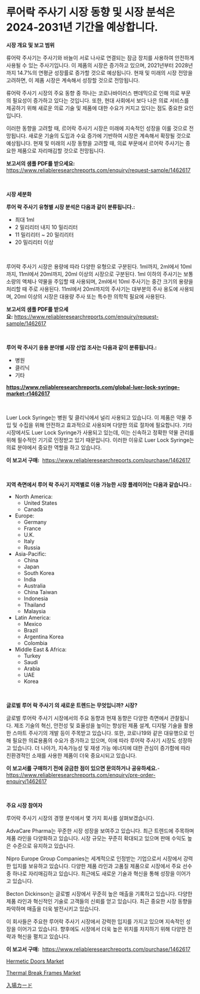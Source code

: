 <p><h1>루어락 주사기 시장 동향 및 시장 분석은 2024-2031년 기간을 예상합니다.</h1></p><p><strong>시장 개요 및 보고 범위</strong></p>
<p><p>류어락 주사기는 주사기와 바늘이 서로 나사로 연결되는 잠금 장치를 사용하여 안전하게 사용될 수 있는 주사기입니다. 이 제품의 시장은 증가하고 있으며, 2021년부터 2028년까지 14.7%의 연평균 성장률로 증가할 것으로 예상됩니다. 현재 및 미래의 시장 전망을 고려하면, 이 제품 시장은 계속해서 성장할 것으로 전망됩니다.</p><p>류어락 주사기 시장의 주요 동향 중 하나는 코로나바이러스 팬데믹으로 인해 의료 부문의 필요성이 증가하고 있다는 것입니다. 또한, 현대 사회에서 보다 나은 의료 서비스를 제공하기 위해 새로운 의료 기술 및 제품에 대한 수요가 커지고 있다는 점도 중요한 요인입니다.</p><p>이러한 동향을 고려할 때, 르어락 주사기 시장은 미래에 지속적인 성장을 이룰 것으로 전망됩니다. 새로운 기술의 도입과 수요 증가에 기반하여 시장은 계속해서 확장될 것으로 예상됩니다. 현재 및 미래의 시장 동향을 고려할 때, 의료 부문에서 르어락 주사기는 중요한 제품으로 자리매김할 것으로 전망됩니다.</p></p>
<p><strong>보고서의 샘플 PDF를 받으세요:</strong> <a href="https://www.reliableresearchreports.com/enquiry/request-sample/1462617">https://www.reliableresearchreports.com/enquiry/request-sample/1462617</a></p>
<p>&nbsp;</p>
<p><strong>시장 세분화</strong></p>
<p><strong>루어 락 주사기 유형별 시장 분석은 다음과 같이 분류됩니다.:</strong></p>
<p><ul><li>최대 1ml</li><li>2 밀리리터 내지 10 밀리리터</li><li>11 밀리리터 ~ 20 밀리리터</li><li>20 밀리리터 이상</li></ul></p>
<p>&nbsp;</p>
<p><p>루어락 주사기 시장은 용량에 따라 다양한 유형으로 구분된다. 1ml까지, 2ml에서 10ml까지, 11ml에서 20ml까지, 20ml 이상의 시장으로 구분된다. 1ml 이하의 주사기는 보통 소량의 액체나 약물을 주입할 때 사용되며, 2ml에서 10ml 주사기는 중간 크기의 용량을 처리할 때 주로 사용된다. 11ml에서 20ml까지의 주사기는 대부분의 주사 용도에 사용되며, 20ml 이상의 시장은 대용량 주사 또는 특수한 의학적 필요에 사용된다.</p></p>
<p><strong>보고서의 샘플 PDF를 받으세요:</strong>&nbsp;<a href="https://www.reliableresearchreports.com/enquiry/request-sample/1462617">https://www.reliableresearchreports.com/enquiry/request-sample/1462617</a></p>
<p>&nbsp;</p>
<p><strong> 루어 락 주사기 응용 분야별 시장 산업 조사는 다음과 같이 분류됩니다.:</strong></p>
<p><ul><li>병원</li><li>클리닉</li><li>기타</li></ul></p>
<p><strong><a href="https://www.reliableresearchreports.com/global-luer-lock-syringe-market-r1462617">https://www.reliableresearchreports.com/global-luer-lock-syringe-market-r1462617</a></strong></p>
<p>&nbsp;</p>
<p><p>Luer Lock Syringe는 병원 및 클리닉에서 널리 사용되고 있습니다. 이 제품은 약물 주입 및 수집을 위해 안전하고 효과적으로 사용되며 다양한 의료 절차에 필요합니다. 기타 시장에서도 Luer Lock Syringe가 사용되고 있는데, 이는 신속하고 정확한 약물 관리를 위해 필수적인 기기로 인정받고 있기 때문입니다. 이러한 이유로 Luer Lock Syringe는 의료 분야에서 중요한 역할을 하고 있습니다.</p></p>
<p><strong>이 보고서 구매:</strong>&nbsp; <a href="https://www.reliableresearchreports.com/purchase/1462617">https://www.reliableresearchreports.com/purchase/1462617</a></p>
<p>&nbsp;</p>
<p><strong>지역 측면에서 루어 락 주사기 지역별로 이용 가능한 시장 플레이어는 다음과 같습니다.:</strong></p>
<p><ul>
    <li>
        North America:
        <ul>
            <li>United States</li>
            <li>Canada</li>
        </ul>
    </li>
    <li>
        Europe:
        <ul>
            <li>Germany</li>
            <li>France</li>
            <li>U.K.</li>
            <li>Italy</li>
            <li>Russia</li>
        </ul>
    </li>
    <li>
        Asia-Pacific:
        <ul>
            <li>China</li>
            <li>Japan</li>
            <li>South Korea</li>
            <li>India</li>
            <li>Australia</li>
            <li>China Taiwan</li>
            <li>Indonesia</li>
            <li>Thailand</li>
            <li>Malaysia</li>
        </ul>
    </li>
    <li>
        Latin America:
        <ul>
            <li>Mexico</li>
            <li>Brazil</li>
            <li>Argentina Korea</li>
            <li>Colombia</li>
        </ul>
    </li>
    <li>
        Middle East & Africa:
        <ul>
            <li>Turkey</li>
            <li>Saudi</li>
            <li>Arabia</li>
            <li>UAE</li>
            <li>Korea</li>
        </ul>
    </li>
    </ul></p>
<p>&nbsp;</p>
<p><strong>글로벌 루어 락 주사기 의 새로운 트렌드는 무엇입니까? 시장?</strong></p>
<p><p>글로벌 루어락 주사기 시장에서의 주요 동향과 현재 동향은 다양한 측면에서 관찰됩니다. 제조 기술의 혁신, 안전성 및 효율성을 높이는 향상된 제품 설계, 디지털 기술을 활용한 스마트 주사기의 개발 등이 주목받고 있습니다. 또한, 코로나19와 같은 대유행으로 인해 필요한 의료용품의 수요가 증가하고 있으며, 이에 따라 루어락 주사기 시장도 성장하고 있습니다. 더 나아가, 지속가능성 및 재생 가능 에너지에 대한 관심이 증가함에 따라 친환경적인 소재를 사용한 제품이 더욱 중요시되고 있습니다.</p></p>
<p><strong>이 보고서를 구매하기 전에 궁금한 점이 있으면 문의하거나 공유하세요.</strong>- <a href="https://www.reliableresearchreports.com/enquiry/pre-order-enquiry/1462617">https://www.reliableresearchreports.com/enquiry/pre-order-enquiry/1462617</a></p>
<p>&nbsp;</p>
<p><strong>주요 시장 참여자</strong></p>
<p><p>루어락 주사기 시장의 경쟁 분석에서 몇 가지 회사를 살펴보겠습니다. </p><p>AdvaCare Pharma는 꾸준한 시장 성장을 보여주고 있습니다. 최근 트렌드에 주목하며 제품 라인을 다양화하고 있습니다. 시장 규모는 꾸준히 확대되고 있으며 판매 수익도 높은 수준으로 유지하고 있습니다. </p><p>Nipro Europe Group Companies는 세계적으로 인정받는 기업으로서 시장에서 강력한 입지를 보유하고 있습니다. 다양한 제품 라인과 고품질 제품으로 시장에서 주요 선수 중 하나로 자리매김하고 있습니다. 최근에도 새로운 기술과 혁신을 통해 성장을 이어가고 있습니다. </p><p>Becton Dickinson는 글로벌 시장에서 꾸준히 높은 매출을 기록하고 있습니다. 다양한 제품 라인과 혁신적인 기술로 고객들의 신뢰를 얻고 있습니다. 최근 중요한 시장 동향을 파악하며 매출을 더욱 발전시키고 있습니다. </p><p>이 회사들은 주요한 루어락 주사기 시장에서 강력한 입지를 가지고 있으며 지속적인 성장을 이어가고 있습니다. 향후에도 시장에서 더욱 높은 위치를 차지하기 위해 다양한 전략과 혁신을 펼치고 있습니다.</p></p>
<p><strong>이 보고서 구매:</strong>&nbsp;&nbsp;<a href="https://www.reliableresearchreports.com/purchase/1462617">https://www.reliableresearchreports.com/purchase/1462617</a></p>
<p><p><a href="https://github.com/seekum/Market-Research-Report-List-2/blob/main/hermetic-doors-market.md">Hermetic Doors Market</a></p><p><a href="https://github.com/nancykennedykellievqfqt2/Market-Research-Report-List-2/blob/main/thermal-break-frames-market.md">Thermal Break Frames Market</a></p><p><a href="https://github.com/ksxzwxabcuynh011/Market-Research-Report-List-1/blob/main/430342833287.md">入場カード</a></p></p>